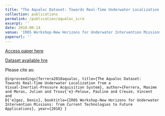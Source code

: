 ```yaml
---
title: "The Aqualoc Dataset: Towards Real-Time Underwater Localization from a Visual-Inertial-Pressure Acquisition System"
collection: publications
permalink: /publication/aqualoc_icra
excerpt: ''
date: 2018-06-14
venue: 'IROS Workshop-New Horizons for Underwater Intervention Missions: from Current Technologies to Future Applications'
paperurl: ''
---
```


[Access paper here](https://arxiv.org/pdf/1809.07076.pdf)

[Dataset available hre](http://www.lirmm.fr/aqualoc/)

Please cite as:

<code>@inproceedings{ferrera2018aqualoc,
  title={The Aqualoc Dataset: Towards Real-Time Underwater Localization from a Visual-Inertial-Pressure Acquisition System},
  author={Ferrera, Maxime and Moras, Julien and Trouv{\'e}-Peloux, Pauline and Creuze, Vincent and D{\'e}gez, Denis},
  booktitle={IROS Workshop-New Horizons for Underwater Intervention Missions: from Current Technologies to Future Applications},
  year={2018}
}

</code>
